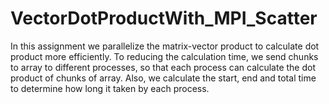 # VectorDotProductWith_MPI_Scatter
In this assignment we parallelize the matrix-vector product to calculate dot product more efficiently. To reducing the calculation time, we send chunks to array to different processes, so that each process can calculate the dot product of chunks of array. Also, we calculate the start, end and total time to determine how long it taken by each process. 
